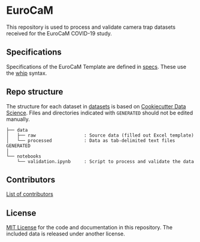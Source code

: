 # EuroCaM

This repository is used to process and validate camera trap datasets received for the EuroCaM COVID-19 study.

## Specifications

Specifications of the EuroCaM Template are defined in [specs](specs). These use the [whip](https://github.com/inbo/whip) syntax.

## Repo structure

The structure for each dataset in [datasets](datasets) is based on [Cookiecutter Data Science](http://drivendata.github.io/cookiecutter-data-science/). Files and directories indicated with `GENERATED` should not be edited manually.

```
├── data
│   ├── raw                  : Source data (filled out Excel template)
│   └── processed            : Data as tab-delimited text files GENERATED
│
└── notebooks
    └── validation.ipynb     : Script to process and validate the data
```

## Contributors

[List of contributors](https://github.com/feurbano/eurocam/graphs/contributors)

## License

[MIT License](LICENSE) for the code and documentation in this repository. The included data is released under another license.

